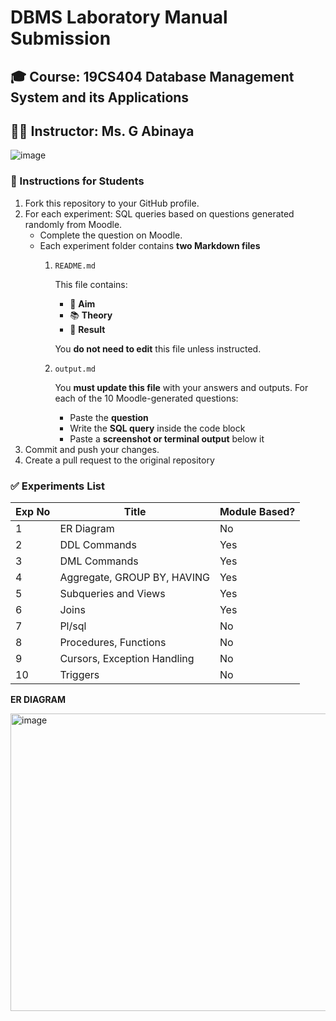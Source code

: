 # DBMS Laboratory Manual Submission

## 🎓 Course: 19CS404 Database Management System and its Applications  
## 🧑‍🏫 Instructor: Ms. G Abinaya 

![image](https://github.com/user-attachments/assets/7e6f9751-b530-4526-9a3d-8e322e3b2e6d)

### 📝 Instructions for Students

1. Fork this repository to your GitHub profile.
2. For each experiment:
   SQL queries based on questions generated randomly from Moodle.
   - Complete the question on Moodle.
   - Each experiment folder contains **two Markdown files**
     1. `README.md`

        This file contains:
         - 🎯 **Aim**
         - 📚 **Theory**
         - 📝 **Result**
        
        You **do not need to edit** this file unless instructed.
      3. `output.md`

         You **must update this file** with your answers and outputs.
         For each of the 10 Moodle-generated questions:
         - Paste the **question**
         - Write the **SQL query** inside the code block
         - Paste a **screenshot or terminal output** below it
3. Commit and push your changes.
4. Create a pull request to the original repository

### ✅ Experiments List

| Exp No | Title                          | Module Based? |
|--------|--------------------------------|---------------|
| 1      | ER Diagram                     | No            |
| 2      | DDL Commands                   | Yes           |
| 3      | DML Commands                   | Yes           |
| 4      | Aggregate, GROUP BY, HAVING   | Yes           |
| 5      | Subqueries and Views          | Yes           |
| 6      | Joins                         | Yes           |
| 7      | Pl/sql                        | No            |
| 8      | Procedures, Functions         | No            |
| 9      | Cursors, Exception Handling   | No            |
| 10     | Triggers                      | No            |


**ER DIAGRAM**


<img width="588" height="476" alt="image" src="https://github.com/user-attachments/assets/ce459422-b8b1-4bed-82d4-ab7044fe2df3" />

